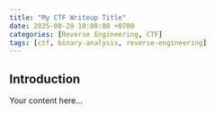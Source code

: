 ```yaml
---
title: "My CTF Writeup Title"
date: 2025-08-20 10:00:00 +0700
categories: [Reverse Engineering, CTF]
tags: [ctf, binary-analysis, reverse-engineering]
---
```


## Introduction
Your content here...
